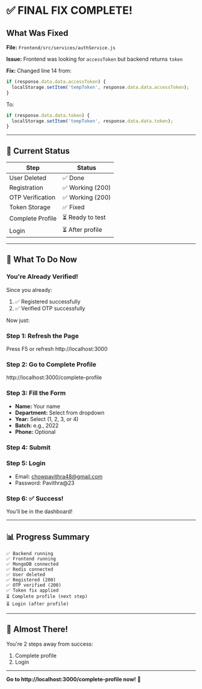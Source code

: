 # ✅ FINAL FIX COMPLETE!

## What Was Fixed

**File:** `Frontend/src/services/authService.js`

**Issue:** Frontend was looking for `accessToken` but backend returns `token`

**Fix:** Changed line 14 from:
```javascript
if (response.data.data.accessToken) {
  localStorage.setItem('tempToken', response.data.data.accessToken);
}
```

To:
```javascript
if (response.data.data.token) {
  localStorage.setItem('tempToken', response.data.data.token);
}
```

---

## 🎯 Current Status

| Step | Status |
|------|--------|
| User Deleted | ✅ Done |
| Registration | ✅ Working (200) |
| OTP Verification | ✅ Working (200) |
| Token Storage | ✅ Fixed |
| Complete Profile | ⏳ Ready to test |
| Login | ⏳ After profile |

---

## 🚀 What To Do Now

### You're Already Verified!

Since you already:
1. ✅ Registered successfully
2. ✅ Verified OTP successfully

Now just:

### Step 1: Refresh the Page
Press F5 or refresh http://localhost:3000

### Step 2: Go to Complete Profile
http://localhost:3000/complete-profile

### Step 3: Fill the Form
- **Name:** Your name
- **Department:** Select from dropdown
- **Year:** Select (1, 2, 3, or 4)
- **Batch:** e.g., 2022
- **Phone:** Optional

### Step 4: Submit

### Step 5: Login
- Email: chowpavithra48@gmail.com
- Password: Pavithra@23

### Step 6: ✅ Success!
You'll be in the dashboard!

---

## 📊 Progress Summary

```
✅ Backend running
✅ Frontend running
✅ MongoDB connected
✅ Redis connected
✅ User deleted
✅ Registered (200)
✅ OTP verified (200)
✅ Token fix applied
⏳ Complete profile (next step)
⏳ Login (after profile)
```

---

## 🎉 Almost There!

You're 2 steps away from success:
1. Complete profile
2. Login

---

**Go to http://localhost:3000/complete-profile now!** 🚀
